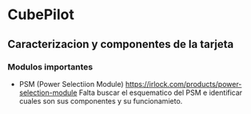 # CubePilot


## Caracterizacion y componentes de la tarjeta 

### Modulos importantes

- PSM (Power Selectiion Module)
   https://irlock.com/products/power-selection-module
   Falta buscar el esquematico del  PSM e identificar cuales son sus componentes y su funcionamieto.

